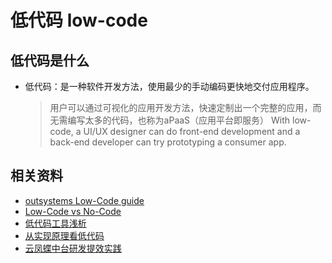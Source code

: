 # 低代码 low-code
## 低代码是什么
- 低代码：是一种软件开发方法，使用最少的手动编码更快地交付应用程序。
  > 用户可以通过可视化的应用开发方法，快速定制出一个完整的应用，而无需编写太多的代码，也称为aPaaS（应用平台即服务）
  > With low-code, a UI/UX designer can do front-end development and a back-end developer can try prototyping a consumer app.

## 相关资料
- [outsystems Low-Code guide](https://www.outsystems.com/guide/low-code/)
- [Low-Code vs No-Code](https://www.outsystems.com/guide/low-code/low-code-vs-no-code/)
- [低代码工具浅析](https://mp.weixin.qq.com/s/pBS727XUz5Y5upeWvtJ6Lw)
- [从实现原理看低代码](https://zhuanlan.zhihu.com/p/451340998)
- [云凤蝶中台研发提效实践](https://zhuanlan.zhihu.com/p/78425921)